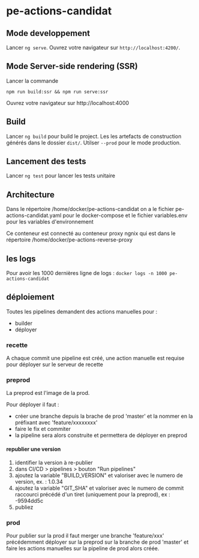 # pe-actions-candidat

## Mode developpement

Lancer `ng serve`. Ouvrez votre navigateur sur  `http://localhost:4200/`.

## Mode Server-side rendering (SSR)

Lancer la commande

```
npm run build:ssr && npm run serve:ssr
```

Ouvrez votre navigateur sur http://localhost:4000

## Build

Lancer `ng build` pour build le project. Les les artefacts de construction générés dans le dossier `dist/`.
Utilser `--prod` pour le mode production.

## Lancement des tests

Lancer `ng test` pour lancer les tests unitaire

## Architecture

Dans le répertoire /home/docker/pe-actions-candidat on a le fichier pe-actions-candidat.yaml pour le docker-compose
et le fichier variables.env pour les variables d'environnement  

Ce conteneur est connecté au conteneur proxy ngnix qui est dans le répertoire /home/docker/pe-actions-reverse-proxy

## les logs

Pour avoir les 1000 dernières ligne de logs : `docker logs -n 1000 pe-actions-candidat`

## déploiement

Toutes les pipelines demandent des actions manuelles pour :
- builder 
- déployer



### recette

A chaque commit une pipeline est créé, une action manuelle est requise pour déployer sur le serveur de recette

### preprod

La preprod est l'image de la prod.

Pour déployer il faut :
- créer une branche depuis la brache de prod 'master' et la nommer en la préfixant avec 'feature/xxxxxxxx'
- faire le fix et commiter
- la pipeline sera alors construite et permettera de déployer en preprod

#### republier une version

1. identifier la version à re-publier
2. dans CI/CD > pipelines > bouton  "Run pipelines"
3. ajoutez la variable "BUILD_VERSION" et valoriser avec le numero de version, ex. : 1.0.34
4. ajoutez la variable "GIT_SHA" et valoriser avec le numero de commit raccourci précédé d'un tiret (uniquement pour la preprod), ex : -9594dd5c
5. publiez

### prod

Pour publier sur la prod il faut merger une branche 'feature/xxx' précédemment déployer sur la preprod sur la branche de prod 'master' et faire les actions manuelles sur la pipeline de prod alors créée.
